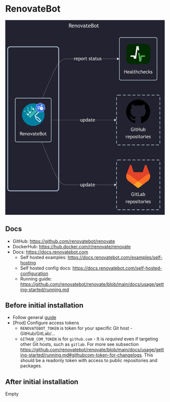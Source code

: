 # RenovateBot

![diagram](../../docs/diagrams/out/apps/renovatebot.png)

## Docs

- GitHub: <https://github.com/renovatebot/renovate>
- DockerHub: <https://hub.docker.com/r/renovate/renovate>
- Docs: <https://docs.renovatebot.com>
    - Self hosted examples: <https://docs.renovatebot.com/examples/self-hosting>
    - Self hosted config docs: <https://docs.renovatebot.com/self-hosted-configuration>
    - Running guide: <https://github.com/renovatebot/renovate/blob/main/docs/usage/getting-started/running.md>

## Before initial installation

- Follow general [guide](../../docs/Checklist%20for%20new%20docker-apps.md)
- \[Prod\] Configure access tokens
    - `RENOVATEBOT_TOKEN` is token for your specific Git host - GitHub/GitLab/...
    - `GITHUB_COM_TOKEN` is for `github.com` - It is _required_ even if targeting other Git hosts, such as `gitlab`.
      For more see subsection <https://github.com/renovatebot/renovate/blob/main/docs/usage/getting-started/running.md#githubcom-token-for-changelogs>.
      This should be a readonly token with access to public repositories and packages.

## After initial installation

Empty
